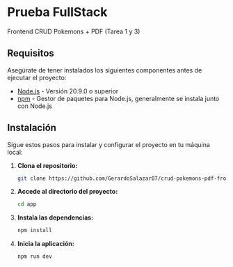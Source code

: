 # Prueba FullStack

Frontend
CRUD Pokemons + PDF (Tarea 1 y 3)

## Requisitos

Asegúrate de tener instalados los siguientes componentes antes de ejecutar el proyecto:

- [Node.js](https://nodejs.org/) - Versión 20.9.0 o superior
- [npm](https://www.npmjs.com/) - Gestor de paquetes para Node.js, generalmente se instala junto con Node.js

## Instalación

Sigue estos pasos para instalar y configurar el proyecto en tu máquina local:

1. **Clona el repositorio:**
   ```bash
   git clone https://github.com/GerardoSalazar07/crud-pokemons-pdf-frontend.git
2. **Accede al directorio del proyecto:**
   ```bash
   cd app
3. **Instala las dependencias:**
   ```bash
   npm install
4. **Inicia la aplicación:**
   ```bash
   npm run dev